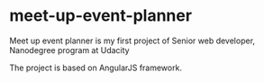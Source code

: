 # meet-up-event-planner
Meet up event planner is my first project of Senior web developer, Nanodegree program at Udacity 

The project is based on AngularJS framework.

